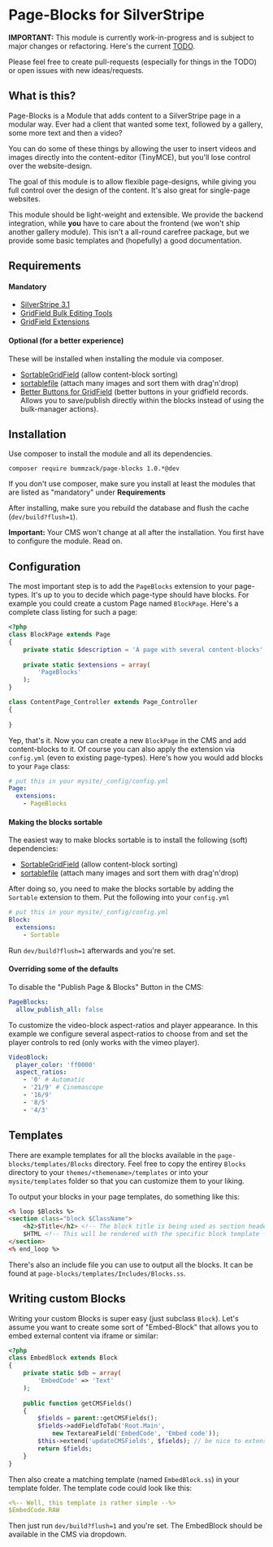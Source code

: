 # Page-Blocks for SilverStripe

**IMPORTANT:** This module is currently work-in-progress and is subject to major changes or refactoring. Here's the current [TODO](TODO.md).

Please feel free to create pull-requests (especially for things in the TODO) or open issues with new ideas/requests.

## What is this?
Page-Blocks is a Module that adds content to a SilverStripe page in a modular way. Ever had a client that wanted some text, followed by a gallery, some more text and then a video?

You can do some of these things by allowing the user to insert videos and images directly into the content-editor (TinyMCE), but you'll lose control over the website-design.

The goal of this module is to allow flexible page-designs, while giving you full control over the design of the content. It's also great for single-page websites.

This module should be light-weight and extensible. We provide the backend integration, while **you** have to care about the frontend (we won't ship another gallery module). This isn't a all-round carefree package, but we provide some basic templates and (hopefully) a good documentation. 

## Requirements

#### Mandatory
 - [SilverStripe 3.1](http://www.silverstripe.org/stable-download/)
 - [GridField Bulk Editing Tools](https://github.com/colymba/GridFieldBulkEditingTools)
 - [GridField Extensions](https://github.com/ajshort/silverstripe-gridfieldextensions)

#### Optional (for a better experience)
These will be installed when installing the module via composer.

 - [SortableGridField](https://github.com/UndefinedOffset/SortableGridField) (allow content-block sorting)
 - [sortablefile](https://github.com/bummzack/sortablefile) (attach many images and sort them with drag'n'drop)
 - [Better Buttons for GridField](https://github.com/unclecheese/silverstripe-gridfield-betterbuttons) (better buttons in your gridfield records. Allows you to save/publish directly within the blocks instead of using the bulk-manager actions).

## Installation

Use composer to install the module and all its dependencies.

    composer require bummzack/page-blocks 1.0.*@dev
    
If you don't use composer, make sure you install at least the modules that are listed as "mandatory" under **Requirements**

After installing, make sure you rebuild the database and flush the cache (`dev/build?flush=1`).

**Important:** Your CMS won't change at all after the installation. You first have to configure the module. Read on.

## Configuration

The most important step is to add the `PageBlocks` extension to your page-types. It's up to you to decide which page-type should have blocks. For example you could create a custom Page named `BlockPage`. Here's a complete class listing for such a page:

```php
<?php
class BlockPage extends Page
{
    private static $description = 'A page with several content-blocks';
    
    private static $extensions = array(
        'PageBlocks'
    );
}

class ContentPage_Controller extends Page_Controller
{
    
}
```

Yep, that's it. Now you can create a new `BlockPage` in the CMS and add content-blocks to it. Of course you can also apply the extension via `config.yml` (even to existing page-types). Here's how you would add blocks to your `Page` class:

```yml
# put this in your mysite/_config/config.yml
Page:
  extensions:
    - PageBlocks
```

#### Making the blocks sortable

The easiest way to make blocks sortable is to install the following (soft) dependencies:

 - [SortableGridField](https://github.com/UndefinedOffset/SortableGridField) (allow content-block sorting)
 - [sortablefile](https://github.com/bummzack/sortablefile) (attach many images and sort them with drag'n'drop)

After doing so, you need to make the blocks sortable by adding the `Sortable` extension to them. Put the following into your `config.yml`

```yml
# put this in your mysite/_config/config.yml
Block:
  extensions:
    - Sortable
```
Run `dev/build?flush=1` afterwards and you're set.

#### Overriding some of the defaults

To disable the "Publish Page & Blocks" Button in the CMS:
```yml
PageBlocks:
  allow_publish_all: false
```

To customize the video-block aspect-ratios and player appearance. In this example we configure several aspect-ratios to choose from and set the player controls to red (only works with the vimeo player).

```yml
VideoBlock:
  player_color: 'ff0000'
  aspect_ratios:
    - '0' # Automatic
    - '21/9' # Cinemascope
    - '16/9'
    - '8/5'
    - '4/3'
```

## Templates
There are example templates for all the blocks available in the `page-blocks/templates/Blocks` directory. Feel free to copy the entirey `Blocks` directory to your `themes/<themename>/templates` or into your `mysite/templates` folder so that you can customize them to your liking.

To output your blocks in your page templates, do something like this:
```html
<% loop $Blocks %>
<section class="block $ClassName">
	<h2>$Title</h2> <!-- The block title is being used as section header -->
	$HTML <!-- This will be rendered with the specific block template -->
</section>
<% end_loop %>
```

There's also an include file you can use to output all the blocks. It can be found at `page-blocks/templates/Includes/Blocks.ss`.

## Writing custom Blocks

Writing your custom Blocks is super easy (just subclass `Block`). Let's assume you want to create some sort of "Embed-Block" that allows you to embed external content via iframe or similar:

```php
<?php
class EmbedBlock extends Block
{
    private static $db = array(
        'EmbedCode' => 'Text'
    );
    
    public function getCMSFields()
    {
        $fields = parent::getCMSFields();
        $fields->addFieldToTab('Root.Main', 
            new TextareaField('EmbedCode', 'Embed code'));
        $this->extend('updateCMSFields', $fields); // be nice to extensions
        return $fields;
    }
}
```

Then also create a matching template (named `EmbedBlock.ss`) in your template folder. The template code could look like this:
```yml
<%-- Well, this template is rather simple --%>
$EmbedCode.RAW
```

Then just run `dev/build?flush=1` and you're set. The EmbedBlock should be available in the CMS via dropdown.
